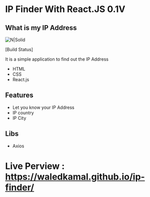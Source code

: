 # IP Finder With React.JS 0.1V
## What is my IP Address

![N|Solid](https://waledkamal.github.io/ip-finder/logo.png)

[Build Status]

It is a simple application to find out the IP Address

- HTML
- CSS
- React.js 

## Features

- Let you know your IP Address 
- IP country
- IP City 

## Libs
- Axios

# Live Perview : https://waledkamal.github.io/ip-finder/

